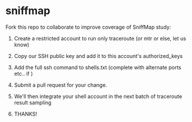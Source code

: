sniffmap
========

Fork this repo to collaborate to improve coverage of SniffMap study:

1. Create a restricted account to run only traceroute (or mtr or else, let us know)

2. Copy our SSH public key and add it to this account's authorized_keys

3. Add the full ssh command to shells.txt (complete with alternate ports etc.. if )

4. Submit a pull request for your change.

5. We'll then integrate your shell account in the next batch of traceroute result sampling

6. THANKS!
